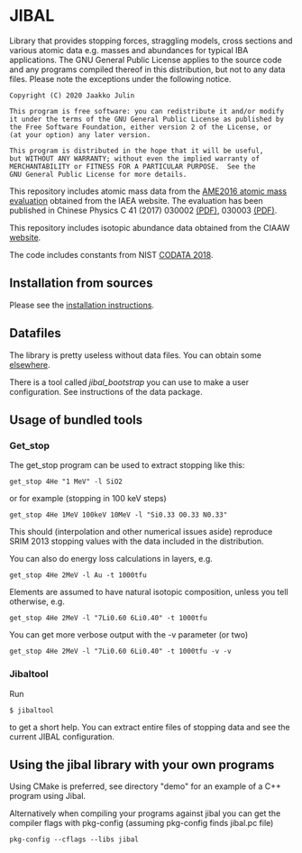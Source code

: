 # JIBAL

Library that provides stopping forces, straggling models, cross sections and various atomic data e.g. masses and abundances for typical IBA applications. The GNU General Public License applies to the source code and any programs compiled thereof in this distribution, but not to any data files. Please note the exceptions under the following notice.

    Copyright (C) 2020 Jaakko Julin

    This program is free software: you can redistribute it and/or modify
    it under the terms of the GNU General Public License as published by
    the Free Software Foundation, either version 2 of the License, or
    (at your option) any later version.

    This program is distributed in the hope that it will be useful,
    but WITHOUT ANY WARRANTY; without even the implied warranty of
    MERCHANTABILITY or FITNESS FOR A PARTICULAR PURPOSE.  See the
    GNU General Public License for more details.
    
This repository includes atomic mass data from the [AME2016 atomic mass evaluation](https://www-nds.iaea.org/amdc/) obtained from the IAEA website. The evaluation has been published in Chinese Physics C 41 (2017) 030002 [(PDF)](https://www-nds.iaea.org/amdc/ame2016/AME2016-a.pdf), 030003 [(PDF)](https://www-nds.iaea.org/amdc/ame2016/AME2016-b.pdf).

This repository includes isotopic abundance data obtained from the CIAAW [website](https://ciaaw.org/isotopic-abundances.htm).

The code includes constants from NIST [CODATA 2018](https://physics.nist.gov/cuu/Constants/).

## Installation from sources

Please see the [installation instructions](INSTALL.md).

## Datafiles

The library is pretty useless without data files. You can obtain some [elsewhere](http://users.jyu.fi/~jaakjuli/jibal/data/).

There is a tool called *jibal_bootstrap* you can use to make a user configuration. See instructions of the data package.

## Usage of bundled tools

### Get_stop

The get\_stop program can be used to extract stopping like this:
~~~~
get_stop 4He "1 MeV" -l SiO2
~~~~

or for example (stopping in 100 keV steps)
~~~~
get_stop 4He 1MeV 100keV 10MeV -l "Si0.33 O0.33 N0.33" 
~~~~
This should (interpolation and other numerical issues aside) reproduce SRIM 2013 stopping values with the data included in the distribution.


You can also do energy loss calculations in layers, e.g.
~~~~
get_stop 4He 2MeV -l Au -t 1000tfu
~~~~

Elements are assumed to have natural isotopic composition, unless you tell otherwise, e.g.
~~~~
get_stop 4He 2MeV -l "7Li0.60 6Li0.40" -t 1000tfu
~~~~

You can get more verbose output with the -v parameter (or two)
~~~~
get_stop 4He 2MeV -l "7Li0.60 6Li0.40" -t 1000tfu -v -v
~~~~


### Jibaltool

Run
    
    $ jibaltool
    
to get a short help. You can extract entire files of stopping data and see the current JIBAL configuration.

## Using the jibal library with your own programs

Using CMake is preferred, see directory "demo" for an example of a C++ program using Jibal.

Alternatively when compiling your programs against jibal you can get the compiler flags with pkg-config (assuming pkg-config finds jibal.pc file)

~~~~
pkg-config --cflags --libs jibal
~~~~

